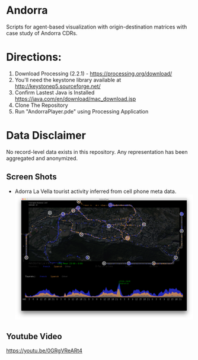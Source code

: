# Andorra
Scripts for agent-based visualization with origin-destination matrices with case study of Andorra CDRs.  

# Directions:
1. Download Processing (2.2.1) - https://processing.org/download/
2. You'll need the keystone library available at http://keystonep5.sourceforge.net/
3. Confirm Lastest Java is Installed https://java.com/en/download/mac_download.jsp
4. Clone The Repository
5. Run "AndorraPlayer.pde" using Processing Application

# Data Disclaimer
No record-level data exists in this repository. Any representation has been aggregated and anonymized.

## Screen Shots
* Adorra La Vella tourist activity inferred from cell phone meta data.
 ![AndorraCDR](screenshot.png "Andorra Tourist Visualization")

## Youtube Video
https://youtu.be/0GRgVReARt4
